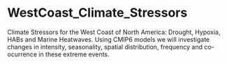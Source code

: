 # WestCoast_Climate_Stressors
Climate Stressors for the West Coast of North America: Drought, Hypoxia, HABs and Marine Heatwaves. 
Using CMIP6 models we will investigate changes in intensity, seasonality, spatial distribution, frequency and co-ocurrence in these extreme events.
